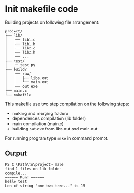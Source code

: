 # Init makefile code

Building projects on following file arrangement:

```
project/
├── lib/
│   ├── lib1.c
│   ├── lib1.h
│   ├── lib2.c
│   ├── lib2.h
│   └── ...
├── test/
│   └─ test.py
├── build/
│   ├── raw/
│   │   ├── libs.out
│   │   └── main.out
│   └── out.exe
├── main.c
└── makefile
```

This makefile use two step compilation on the following steps:
- making and merging folders
- dependences compilation (lib folder)
- main compilation (main.c)
- building out.exe from libs.out and main.out

For running program type `make` in command prompt.


## Output
```
PS C:\Path\to\project> make 
find 1 files on lib folder
compile... 
====== Run! ====== 
hello test
Len of string "one two tree..." is 15
```

